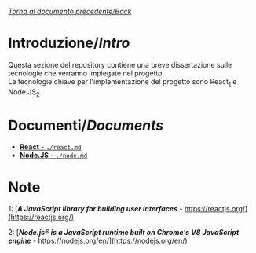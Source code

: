 [_Torna al documento precedente/Back_](..)

# Introduzione/_Intro_
Questa sezione del repository contiene una breve dissertazione sulle tecnologie che verranno impiegate nel progetto.  
Le tecnologie chiave per l'implementazione del progetto sono React<sub>[1](#1)</sub> e Node.JS<sub>[2](#2)</sub>.

# Documenti/_Documents_

-   [**React** - `./react.md`](./react.md)
-   [**Node.JS** - `./node.md`](./node.md)

# Note
<a name="1">1:</a> [_**A JavaScript library for building user interfaces**_ - https://reactjs.org/](https://reactjs.org/)

<a name="2">2:</a> [_**Node.js® is a JavaScript runtime built on Chrome's V8 JavaScript engine**_ - https://nodejs.org/en/](https://nodejs.org/en/)
